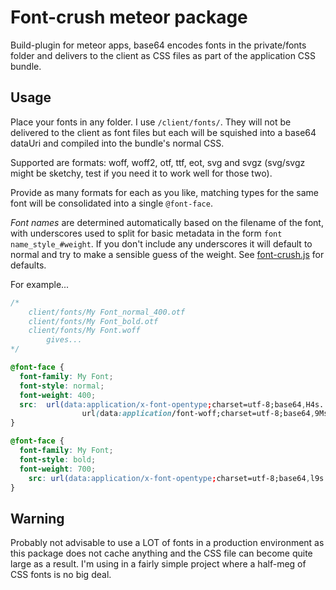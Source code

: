 # Font-crush meteor package

Build-plugin for meteor apps, base64 encodes fonts in the private/fonts folder and delivers to the client as CSS files as part of the application CSS bundle.

## Usage

Place your fonts in any folder. I use `/client/fonts/`. They will not be delivered to the client as font files but each will be squished into a base64 dataUri and compiled into the bundle's normal CSS.

Supported are formats: woff, woff2, otf, ttf, eot, svg and svgz (svg/svgz might be sketchy, test if you need it to work well for those two). 

Provide as many formats for each as you like, matching types for the same font will be consolidated into a single `@font-face`.

*Font names* are determined automatically based on the filename of the font, with underscores used to split for basic metadata in the form `font name_style_#weight`. If you don't include any underscores it will default to normal and try to make a sensible guess of the weight. See [font-crush.js](./plugin/font-crush.js) for defaults.

For example...

```css
/*
	client/fonts/My Font_normal_400.otf
	client/fonts/My Font_bold.otf
	client/fonts/My Font.woff
		gives...
*/

@font-face {
  font-family: My Font;
  font-style: normal;
  font-weight: 400;
  src: 	url(data:application/x-font-opentype;charset=utf-8;base64,H4s...=) format('opentype'), 
				url(data:application/font-woff;charset=utf-8;base64,9Ms...=) format('woff');
}

@font-face {
  font-family: My Font;
  font-style: bold;
  font-weight: 700;
	src: url(data:application/x-font-opentype;charset=utf-8;base64,l9s...=) format('opentype');
}
```

## Warning

Probably not advisable to use a LOT of fonts in a production environment as this package does not cache anything and the CSS file can become quite large as a result. I'm using in a fairly simple project where a half-meg of CSS fonts is no big deal.
